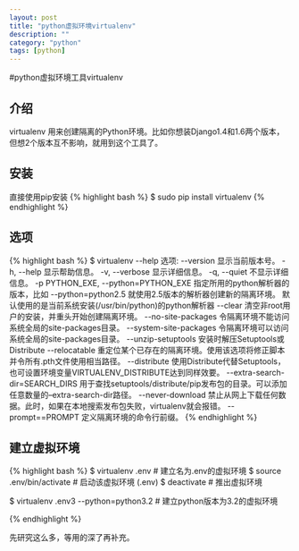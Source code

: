 ```yaml
---
layout: post
title: "python虚拟环境virtualenv"
description: ""
category: "python"
tags: [python]
---
```


#python虚拟环境工具virtualenv

## 介绍
virtualenv 用来创建隔离的Python环境。比如你想装Django1.4和1.6两个版本，但想2个版本互不影响，就用到这个工具了。

## 安装
直接使用pip安装
{% highlight bash %}
$ sudo pip install virtualenv
{% endhighlight %}

## 选项
{% highlight bash %}
$ virtualenv --help
选项:
--version 显示当前版本号。
-h, --help 显示帮助信息。
-v, --verbose 显示详细信息。
-q, --quiet 不显示详细信息。
-p PYTHON_EXE, --python=PYTHON_EXE 指定所用的python解析器的版本，比如 --python=python2.5 就使用2.5版本的解析器创建新的隔离环境。 默认使用的是当前系统安装(/usr/bin/python)的python解析器
--clear 清空非root用户的安装，并重头开始创建隔离环境。
--no-site-packages 令隔离环境不能访问系统全局的site-packages目录。
--system-site-packages 令隔离环境可以访问系统全局的site-packages目录。
--unzip-setuptools 安装时解压Setuptools或Distribute
--relocatable 重定位某个已存在的隔离环境。使用该选项将修正脚本并令所有.pth文件使用相当路径。
--distribute 使用Distribute代替Setuptools，也可设置环境变量VIRTUALENV_DISTRIBUTE达到同样效要。
--extra-search-dir=SEARCH_DIRS 用于查找setuptools/distribute/pip发布包的目录。可以添加任意数量的–extra-search-dir路径。
--never-download 禁止从网上下载任何数据。此时，如果在本地搜索发布包失败，virtualenv就会报错。
--prompt==PROMPT 定义隔离环境的命令行前缀。
{% endhighlight %}

## 建立虚拟环境
{% highlight bash %}
$ virtualenv .env # 建立名为.env的虚拟环境
$ source .env/bin/activate # 启动该虚拟环境
(.env)
$ deactivate      # 推出虚拟环境

$ virtualenv .env3 --python=python3.2 # 建立python版本为3.2的虚拟环境

{% endhighlight %}

先研究这么多，等用的深了再补充。

